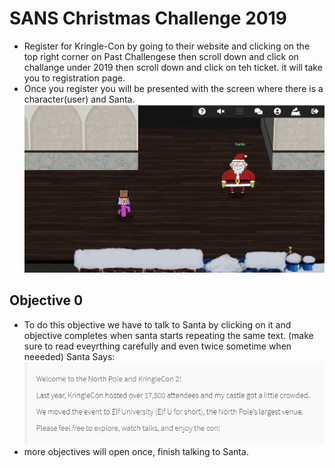 # SANS Christmas Challenge 2019
- Register for Kringle-Con by going to their website and clicking on the top right corner on Past Challengese then scroll down
  and click on challange under 2019 then scroll down and click on teh ticket. it will take you to registration page.
- Once you register you will be presented with the screen where there is a character(user) and Santa.
![Solution](images/objective-0.PNG)
## Objective 0
- To do this objective we have to talk to Santa by clicking on it and objective completes when santa starts repeating the same text.
(make sure to read eveyrthing carefully and even twice sometime when neeeded) 
Santa Says:
![Solution](images/0-Santa.PNG)
- more objectives will open once, finish talking to Santa.
